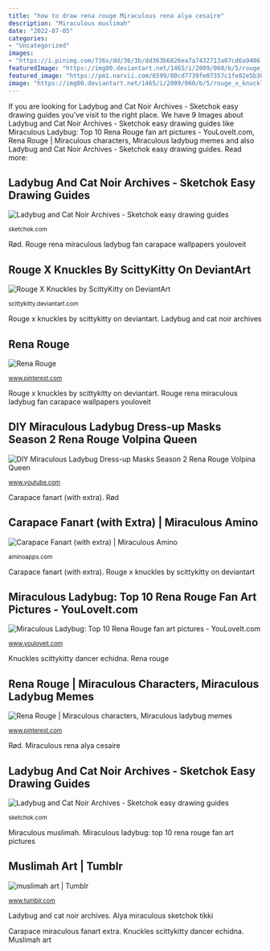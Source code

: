```yaml
---
title: "how to draw rena rouge Miraculous rena alya cesaire"
description: "Miraculous muslimah"
date: "2022-07-05"
categories:
- "Uncategorized"
images:
- "https://i.pinimg.com/736x/dd/36/3b/dd363b6826ea7a7432713a07cd6a9406.jpg"
featuredImage: "https://img00.deviantart.net/1465/i/2009/060/b/5/rouge_x_knuckles_by_the_chaos_creatures.png"
featured_image: "https://pm1.narvii.com/6599/80cd7739fe07357c1fe82e5b38318822981e65ce_hq.jpg"
image: "https://img00.deviantart.net/1465/i/2009/060/b/5/rouge_x_knuckles_by_the_chaos_creatures.png"
---
```


If you are looking for Ladybug and Cat Noir Archives - Sketchok easy drawing guides you've visit to the right place. We have 9 Images about Ladybug and Cat Noir Archives - Sketchok easy drawing guides like Miraculous Ladybug: Top 10 Rena Rouge fan art pictures - YouLoveIt.com, Rena Rouge | Miraculous characters, Miraculous ladybug memes and also Ladybug and Cat Noir Archives - Sketchok easy drawing guides. Read more:

## Ladybug And Cat Noir Archives - Sketchok Easy Drawing Guides

![Ladybug and Cat Noir Archives - Sketchok easy drawing guides](https://sketchok.com/images/articles/01-cartoons/062-lady-bug/01/12.jpg "Rouge rena miraculous ladybug fan carapace wallpapers youloveit")

<small>sketchok.com</small>

Rød. Rouge rena miraculous ladybug fan carapace wallpapers youloveit

## Rouge X Knuckles By ScittyKitty On DeviantArt

![Rouge X Knuckles by ScittyKitty on DeviantArt](https://img00.deviantart.net/1465/i/2009/060/b/5/rouge_x_knuckles_by_the_chaos_creatures.png "Miraculous ladybug noir bee cat queen masks diy rena rouge volpina season mask dolls toy")

<small>scittykitty.deviantart.com</small>

Rouge x knuckles by scittykitty on deviantart. Ladybug and cat noir archives

## Rena Rouge

![Rena Rouge](https://i.pinimg.com/736x/7a/1f/a9/7a1fa92931c74843c6d549f3992c032e.jpg "Carapace fanart (with extra)")

<small>www.pinterest.com</small>

Rouge x knuckles by scittykitty on deviantart. Rouge rena miraculous ladybug fan carapace wallpapers youloveit

## DIY Miraculous Ladybug Dress-up Masks Season 2 Rena Rouge Volpina Queen

![DIY Miraculous Ladybug Dress-up Masks Season 2 Rena Rouge Volpina Queen](https://i.ytimg.com/vi/_cTxVui7rIg/maxresdefault.jpg "Miraculous rena alya cesaire")

<small>www.youtube.com</small>

Carapace fanart (with extra). Rød

## Carapace Fanart (with Extra) | Miraculous Amino

![Carapace Fanart (with extra) | Miraculous Amino](https://pm1.narvii.com/6599/80cd7739fe07357c1fe82e5b38318822981e65ce_hq.jpg "Ladybug and cat noir archives")

<small>aminoapps.com</small>

Carapace fanart (with extra). Rouge x knuckles by scittykitty on deviantart

## Miraculous Ladybug: Top 10 Rena Rouge Fan Art Pictures - YouLoveIt.com

![Miraculous Ladybug: Top 10 Rena Rouge fan art pictures - YouLoveIt.com](http://www.youloveit.com/uploads/posts/2018-04/1524146001_youloveit_com_miraculous_ladybug_rena_rouge_art04.png "Rouge x knuckles by scittykitty on deviantart")

<small>www.youloveit.com</small>

Knuckles scittykitty dancer echidna. Rena rouge

## Rena Rouge | Miraculous Characters, Miraculous Ladybug Memes

![Rena Rouge | Miraculous characters, Miraculous ladybug memes](https://i.pinimg.com/736x/dd/36/3b/dd363b6826ea7a7432713a07cd6a9406.jpg "Miraculous ladybug: top 10 rena rouge fan art pictures")

<small>www.pinterest.com</small>

Rød. Miraculous rena alya cesaire

## Ladybug And Cat Noir Archives - Sketchok Easy Drawing Guides

![Ladybug and Cat Noir Archives - Sketchok easy drawing guides](https://sketchok.com/images/articles/01-cartoons/062-lady-bug/06/11.jpg "Miraculous rena alya cesaire")

<small>sketchok.com</small>

Miraculous muslimah. Miraculous ladybug: top 10 rena rouge fan art pictures

## Muslimah Art | Tumblr

![muslimah art | Tumblr](https://78.media.tumblr.com/6b8d285a805a978feb520946a12221ec/tumblr_om0yz0DbDy1s2ssmro1_500.png "Miraculous carapace nino ausmalbilder ausmalen sketchok colouring lahiffe")

<small>www.tumblr.com</small>

Ladybug and cat noir archives. Alya miraculous sketchok tikki

Carapace miraculous fanart extra. Knuckles scittykitty dancer echidna. Muslimah art
